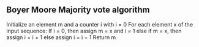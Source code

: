 ## Boyer Moore Majority vote algorithm

Initialize an element m and a counter i with i = 0
For each element x of the input sequence:
If i = 0, then assign m = x and i = 1
else if m = x, then assign i = i + 1
else assign i = i − 1
Return m
